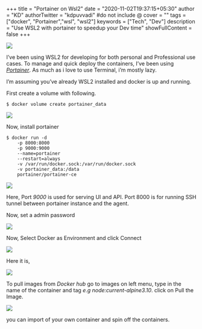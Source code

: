 +++
title = "Portainer on Wsl2"
date = "2020-11-02T19:37:15+05:30"
author = "KD"
authorTwitter = "kdpuvvadi" #do not include @
cover = ""
tags = ["docker", "Portainer","wsl", "wsl2"]
keywords = ["Tech", "Dev"]
description = "Use WSL2 with portainer to speedup your Dev time"
showFullContent = false
+++

![](/image/wsl2-portainer.jpg)

I’ve been using WSL2 for developing for both personal and Professional use cases. To manage and quick deploy the containers, I’ve been using *[Portainer](https://www.portainer.io/)*. As much as i love to use Terminal, i’m mostly lazy.

I’m assuming you’ve already WSL2 installed and docker is up and running.

First create a volume with following.

````
$ docker volume create portainer_data
````

![](/image/portainer-volume.jpg)

Now, install portainer

````
$ docker run -d 
    -p 8000:8000 
    -p 9000:9000 
    --name=portainer 
    --restart=always 
    -v /var/run/docker.sock:/var/run/docker.sock 
    -v portainer_data:/data 
    portainer/portainer-ce
````

![](/image/portainer-running.png)

Here, Port *9000* is used for serving UI and API. Port 8000 is for running SSH tunnel between portainer instance and the agent.

Now, set a admin password

![](/image/portainer-user.png)

Now, Select Docker as Environment and click Connect

![](/image/portainer-env.png)

Here it is,

![](/image/portainer-dashboard.png)

To pull images from *Docker hub* go to images on left menu, type in the name of the container and tag *e.g node:current-alpine3.10*. click on Pull the Image.

![](/image/docker-images-hub.png)

you can import of your own container and spin off the containers.